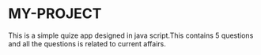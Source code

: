# MY-PROJECT
This is a simple quize app designed in java script.This contains 5 questions and all the questions is related to current affairs. 
